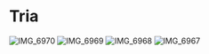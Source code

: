 # Tria

![IMG_6970](https://user-images.githubusercontent.com/5007920/216170188-9e936ca5-4e3c-461b-9f95-88d8fae946e0.PNG)
![IMG_6969](https://user-images.githubusercontent.com/5007920/216170192-12448e31-4e8d-4d0a-b854-50626fd0a892.PNG)
![IMG_6968](https://user-images.githubusercontent.com/5007920/216170195-1ae3a369-edd1-48cd-a7af-04fed23a9f2b.PNG)
![IMG_6967](https://user-images.githubusercontent.com/5007920/216170197-d10ef46f-8f2a-4d2e-a1ec-fcbca54ca9a8.PNG)
